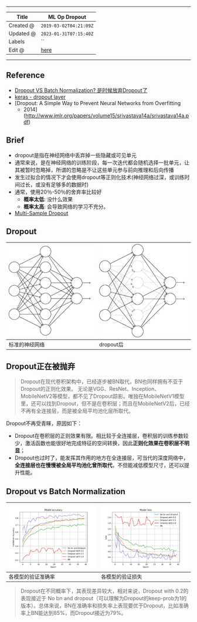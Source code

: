 -----

| Title     | ML Op Dropout                                         |
| --------- | ----------------------------------------------------- |
| Created @ | `2019-03-02T04:21:09Z`                                |
| Updated @ | `2023-01-31T07:15:40Z`                                |
| Labels    | \`\`                                                  |
| Edit @    | [here](https://github.com/junxnone/aiwiki/issues/258) |

-----

## Reference

  - [ Dropout VS Batch Normalization?
    是时候放弃Dropout了](http://www.cnblogs.com/hutao722/p/9946047.html)
  - [keras - dropout layer](https://keras.io/zh/layers/core/#dropout)
  - [Dropout: A Simple Way to Prevent Neural Networks from Overfitting
    - 2014](http://www.jmlr.org/papers/volume15/srivastava14a/srivastava14a.pdf)

## Brief

  - dropout是指在神经网络中丢弃掉一些隐藏或可见单元
  - 通常来说，是在神经网络的训练阶段，每一次迭代都会随机选择一批单元，让其被暂时忽略掉，所谓的忽略是不让这些单元参与前向推理和后向传播
  - 发生过拟合的情况下才会使用dropout等正则化技术(神经网络过深，或训练时间过长，或没有足够多的数据时)
  - 通常，使用20％-50％的舍弃率比较好
      - **概率太低**: 没什么效果
      - **概率太高**: 会导致网络的学习不充分。
  - [Multi-Sample Dropout](/Multi_Sample_Dropout)

## Dropout

| ![image](media/f1c977042faace9169030311127fb8a694223324.png) | ![image](media/2390fbd544e239c2374551e85b58bb7ce85ea709.png) |
| ------------------------------------------------------------ | ------------------------------------------------------------ |
| 标准的神经网络                                                      | dropout后                                                     |

## Dropout正在被抛弃

> Dropout在现代卷积架构中，已经逐步被BN取代，BN也同样拥有不亚于Dropout的正则化效果。
> 无论是VGG、ResNet、Inception、MobileNetV2等模型，都不见了Dropout踪影。唯独在MobileNetV1模型里，还可以找到Dropout，但不是在卷积层；而且在MobileNetV2后，已经不再有全连接层，而是被全局平均池化层所取代。

Dropout不再受青睐，原因如下：

  - Dropout在卷积层的正则效果有限。相比较于全连接层，卷积层的训练参数较少，激活函数也能很好地完成特征的空间转换，因此**正则化效果在卷积层不明显**；
  - Dropout也过时了，能发挥其作用的地方在全连接层，可当代的深度网络中，**全连接层也在慢慢被全局平均池化曾所取代**，不但能减低模型尺寸，还可以提升性能。

## Dropout vs Batch Normalization

| ![image](media/4068277f2c901c6a39572577c87570448cc662bc.png) | ![image](media/4628dbb0f4f3179b13ef4ba3e1e2ee3961fce5df.png) |
| ------------------------------------------------------------ | ------------------------------------------------------------ |
| 各模型的验证准确率                                                    | 各模型的验证损失                                                     |

> Dropout在不同概率下，其表现差异较大，相对来说，Dropout with 0.2的表现接近于 No bn and
> dropout（可以理解为Dropout的keep-prob为1的版本）。总体来说，BN在准确率和损失率上表现要优于Dropout，比如准确率上BN能达到85%，而Dropout接近为79%。
